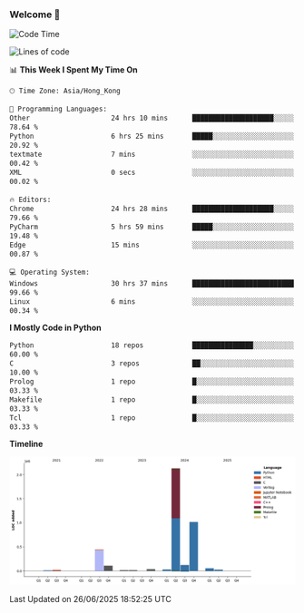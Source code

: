 ### Welcome 👋

<!--START_SECTION:waka-->
![Code Time](http://img.shields.io/badge/Code%20Time-2%2C238%20hrs%2029%20mins-blue)

![Lines of code](https://img.shields.io/badge/From%20Hello%20World%20I%27ve%20Written-4.0%20million%20lines%20of%20code-blue)

📊 **This Week I Spent My Time On** 

```text
🕑︎ Time Zone: Asia/Hong_Kong

💬 Programming Languages: 
Other                    24 hrs 10 mins      ████████████████████░░░░░   78.64 % 
Python                   6 hrs 25 mins       █████░░░░░░░░░░░░░░░░░░░░   20.92 % 
textmate                 7 mins              ░░░░░░░░░░░░░░░░░░░░░░░░░   00.42 % 
XML                      0 secs              ░░░░░░░░░░░░░░░░░░░░░░░░░   00.02 % 

🔥 Editors: 
Chrome                   24 hrs 28 mins      ████████████████████░░░░░   79.66 % 
PyCharm                  5 hrs 59 mins       █████░░░░░░░░░░░░░░░░░░░░   19.48 % 
Edge                     15 mins             ░░░░░░░░░░░░░░░░░░░░░░░░░   00.87 % 

💻 Operating System: 
Windows                  30 hrs 37 mins      █████████████████████████   99.66 % 
Linux                    6 mins              ░░░░░░░░░░░░░░░░░░░░░░░░░   00.34 % 
```

**I Mostly Code in Python** 

```text
Python                   18 repos            ███████████████░░░░░░░░░░   60.00 % 
C                        3 repos             ██░░░░░░░░░░░░░░░░░░░░░░░   10.00 % 
Prolog                   1 repo              █░░░░░░░░░░░░░░░░░░░░░░░░   03.33 % 
Makefile                 1 repo              █░░░░░░░░░░░░░░░░░░░░░░░░   03.33 % 
Tcl                      1 repo              █░░░░░░░░░░░░░░░░░░░░░░░░   03.33 % 
```



**Timeline**

![Lines of Code chart](https://raw.githubusercontent.com/xhj2501/xhj2501/main/assets/bar_graph.png)


 Last Updated on 26/06/2025 18:52:25 UTC
<!--END_SECTION:waka-->

